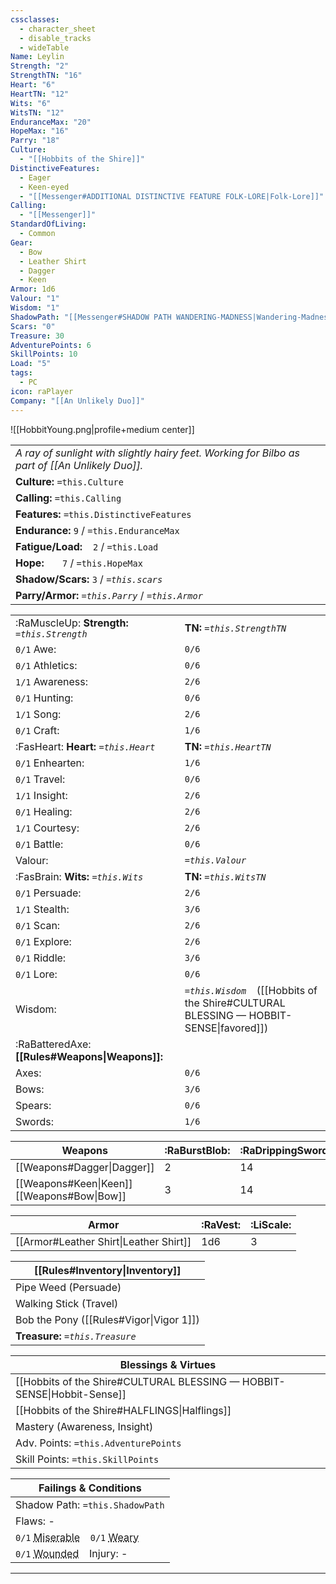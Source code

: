 ```yaml
---
cssclasses:
  - character_sheet
  - disable_tracks
  - wideTable
Name: Leylin
Strength: "2"
StrengthTN: "16"
Heart: "6"
HeartTN: "12"
Wits: "6"
WitsTN: "12"
EnduranceMax: "20"
HopeMax: "16"
Parry: "18"
Culture:
  - "[[Hobbits of the Shire]]"
DistinctiveFeatures:
  - Eager
  - Keen-eyed
  - "[[Messenger#ADDITIONAL DISTINCTIVE FEATURE FOLK-LORE|Folk-Lore]]"
Calling:
  - "[[Messenger]]"
StandardOfLiving:
  - Common
Gear:
  - Bow
  - Leather Shirt
  - Dagger
  - Keen
Armor: 1d6
Valour: "1"
Wisdom: "1"
ShadowPath: "[[Messenger#SHADOW PATH WANDERING-MADNESS|Wandering-Madness]]"
Scars: "0"
Treasure: 30
AdventurePoints: 6
SkillPoints: 10
Load: "5"
tags:
  - PC
icon: raPlayer
Company: "[[An Unlikely Duo]]"
---
```


![[HobbitYoung.png|profile+medium center]]

|                                                                                                  |
| ------------------------------------------------------------------------------------------------ |
| *A ray of sunlight with slightly hairy feet. Working for Bilbo as part of  [[An Unlikely Duo]].* |
| **Culture:** `=this.Culture`                                                                     |
| **Calling:** `=this.Calling`                                                                     |
| **Features:** `=this.DistinctiveFeatures`                                                        |
| **Endurance:**  `9` / `=this.EnduranceMax`                                                       |
| **Fatigue/Load:**  ` ` `2` / `=this.Load`                                                        |
| **Hope:** ` `  ` ` `7` / `=this.HopeMax`                                                         |
| **Shadow/Scars:** `3` / *`=this.scars`*                                                          |
| **Parry/Armor:** *`=this.Parry`* / *`=this.Armor`*                                               |

|                                                 |                                                                                             |
| ----------------------------------------------- | ------------------------------------------------------------------------------------------- |
| :RaMuscleUp: **Strength:** *`=this.Strength`*   | **TN:** *`=this.StrengthTN`*                                                                |
| `0/1` Awe:                                      | `0/6`                                                                                       |
| `0/1` Athletics:                                | `0/6`                                                                                       |
| `1/1` Awareness:                                | `2/6`                                                                                       |
| `0/1` Hunting:                                  | `0/6`                                                                                       |
| `1/1` Song:                                     | `2/6`                                                                                       |
| `0/1` Craft:                                    | `1/6`                                                                                       |
| :FasHeart: **Heart:** *`=this.Heart`*           | **TN:** *`=this.HeartTN`*                                                                   |
| `0/1` Enhearten:                                | `1/6`                                                                                       |
| `0/1` Travel:                                   | `0/6`                                                                                       |
| `1/1` Insight:                                  | `2/6`                                                                                       |
| `0/1` Healing:                                  | `2/6`                                                                                       |
| `1/1` Courtesy:                                 | `2/6`                                                                                       |
| `0/1` Battle:                                   | `0/6`                                                                                       |
| Valour:                                         | *`=this.Valour`*                                                                            |
| :FasBrain: **Wits:** *`=this.Wits`*             | **TN:** *`=this.WitsTN`*                                                                    |
| `0/1` Persuade:                                 | `2/6`                                                                                       |
| `1/1` Stealth:                                  | `3/6`                                                                                       |
| `0/1` Scan:                                     | `2/6`                                                                                       |
| `0/1` Explore:                                  | `2/6`                                                                                       |
| `0/1` Riddle:                                   | `3/6`                                                                                       |
| `0/1` Lore:                                     | `0/6`                                                                                       |
| Wisdom:                                         | *`=this.Wisdom`*  ` ` ([[Hobbits of the Shire#CULTURAL BLESSING — HOBBIT- SENSE\|favored]]) |
| :RaBatteredAxe: **[[Rules#Weapons\|Weapons]]:** |                                                                                             |
| Axes:                                           | `0/6`                                                                                       |
| Bows:                                           | `3/6`                                                                                       |
| Spears:                                         | `0/6`                                                                                       |
| Swords:                                         | `1/6`                                                                                       |

| Weapons                                     | :RaBurstBlob: | :RaDrippingSword: |
| ------------------------------------------- | ------------- | ----------------- |
| [[Weapons#Dagger\|Dagger]]                  | 2             | 14                |
| [[Weapons#Keen\|Keen]] [[Weapons#Bow\|Bow]] | 3             | 14                |

| Armor                                  | :RaVest: | :LiScale: |
| -------------------------------------- | -------- | --------- |
| [[Armor#Leather Shirt\|Leather Shirt]] | 1d6      | 3         |

| [[Rules#Inventory\|Inventory]]          |
| --------------------------------------- |
| Pipe Weed (Persuade)                    |
| Walking Stick (Travel)                  |
| Bob the Pony ([[Rules#Vigor\|Vigor 1]]) |
| **Treasure:** *`=this.Treasure`*        |

| Blessings & Virtues                                                      |
| ------------------------------------------------------------------------ |
| [[Hobbits of the Shire#CULTURAL BLESSING — HOBBIT- SENSE\|Hobbit-Sense]] |
| [[Hobbits of the Shire#HALFLINGS\|Halflings]]                            |
| Mastery (Awareness, Insight)                                             |
| Adv. Points: `=this.AdventurePoints`                                     |
| Skill Points: `=this.SkillPoints`                                        |

| Failings & Conditions|
| ----------------------|
| Shadow Path: `=this.ShadowPath` |
| Flaws: - |
|  `0/1` <abbr title="Gain when Shadow >= Hope. Auto fail on Eye roll.">Miserable</abbr> ` ` `0/1` <abbr title="Gain when Endurance <= Load + Fatigue. Count 1-3 on d6 as 0.">Weary</abbr> |
| `0/1` <abbr title="Gain when failing Protection roll. No Endurance gain during short rest; gain STR worth of Endurance on Prolonged Rest. On second wound, Endurance=0 and player is dying.">Wounded</abbr> ` ` Injury: - |

---
